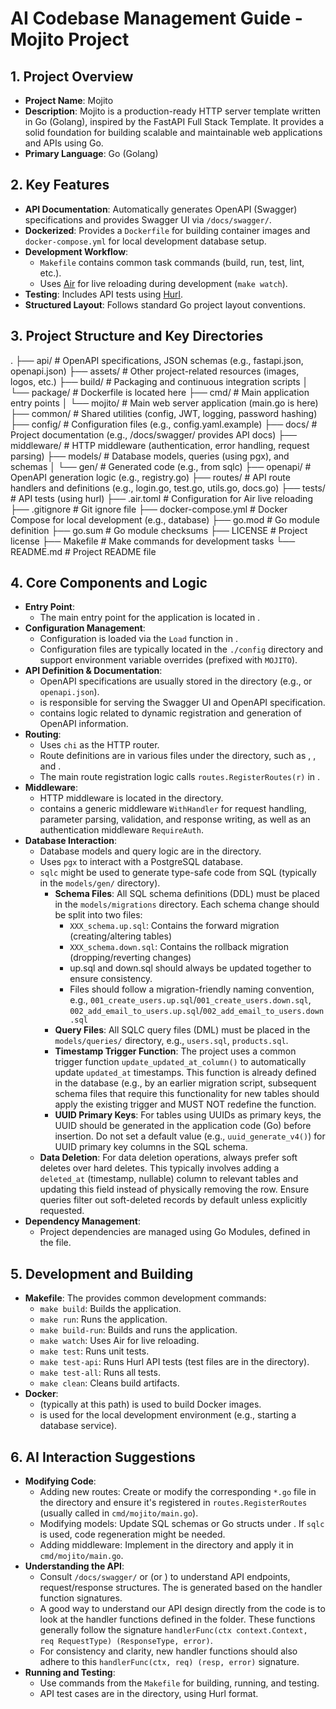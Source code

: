# AI Codebase Management Guide - Mojito Project

## 1. Project Overview

*   **Project Name**: Mojito
*   **Description**: Mojito is a production-ready HTTP server template written in Go (Golang), inspired by the FastAPI Full Stack Template. It provides a solid foundation for building scalable and maintainable web applications and APIs using Go.
*   **Primary Language**: Go (Golang)

## 2. Key Features

*   **API Documentation**: Automatically generates OpenAPI (Swagger) specifications and provides Swagger UI via `/docs/swagger/`.
*   **Dockerized**: Provides a `Dockerfile` for building container images and `docker-compose.yml` for local development database setup.
*   **Development Workflow**:
    *   `Makefile` contains common task commands (build, run, test, lint, etc.).
    *   Uses [Air](https://github.com/air-verse/air) for live reloading during development (`make watch`).
*   **Testing**: Includes API tests using [Hurl](https://github.com/Orange-OpenSource/hurl).
*   **Structured Layout**: Follows standard Go project layout conventions.

## 3. Project Structure and Key Directories

.
├── api/              # OpenAPI specifications, JSON schemas (e.g., fastapi.json, openapi.json)
├── assets/           # Other project-related resources (images, logos, etc.)
├── build/            # Packaging and continuous integration scripts
│   └── package/      # Dockerfile is located here
├── cmd/              # Main application entry points
│   └── mojito/       # Main web server application (main.go is here)
├── common/           # Shared utilities (config, JWT, logging, password hashing)
├── config/           # Configuration files (e.g., config.yaml.example)
├── docs/             # Project documentation (e.g., /docs/swagger/ provides API docs)
├── middleware/       # HTTP middleware (authentication, error handling, request parsing)
├── models/           # Database models, queries (using pgx), and schemas
│   └── gen/          # Generated code (e.g., from sqlc)
├── openapi/          # OpenAPI generation logic (e.g., registry.go)
├── routes/           # API route handlers and definitions (e.g., login.go, test.go, utils.go, docs.go)
├── tests/            # API tests (using hurl)
├── .air.toml         # Configuration for Air live reloading
├── .gitignore        # Git ignore file
├── docker-compose.yml # Docker Compose for local development (e.g., database)
├── go.mod            # Go module definition
├── go.sum            # Go module checksums
├── LICENSE           # Project license
├── Makefile          # Make commands for development tasks
└── README.md         # Project README file

## 4. Core Components and Logic

*   **Entry Point**:
    *   The main entry point for the application is located in <mcfile name="main.go" path="./cmd/mojito/main.go"></mcfile>.
*   **Configuration Management**:
    *   Configuration is loaded via the `Load` function in <mcfile name="config.go" path="./common/config.go"></mcfile>.
    *   Configuration files are typically located in the `./config` directory and support environment variable overrides (prefixed with `MOJITO`).
*   **API Definition & Documentation**:
    *   OpenAPI specifications are usually stored in the <mcfolder name="api" path="./api"></mcfolder> directory (e.g., <mcfile name="fastapi.json" path="./api/fastapi.json"></mcfile> or `openapi.json`).
    *   <mcfile name="docs.go" path="./routes/docs.go"></mcfile> is responsible for serving the Swagger UI and OpenAPI specification.
    *   <mcfile name="registry.go" path="./openapi/registry.go"></mcfile> contains logic related to dynamic registration and generation of OpenAPI information.
*   **Routing**:
    *   Uses `chi` as the HTTP router.
    *   Route definitions are in various files under the <mcfolder name="routes" path="./routes"></mcfolder> directory, such as <mcfile name="login.go" path="./routes/login.go"></mcfile>, <mcfile name="test.go" path="./routes/test.go"></mcfile>, and <mcfile name="utils.go" path="./routes/utils.go"></mcfile>.
    *   The main route registration logic calls `routes.RegisterRoutes(r)` in <mcfile name="main.go" path="./cmd/mojito/main.go"></mcfile>.
*   **Middleware**:
    *   HTTP middleware is located in the <mcfolder name="middleware" path="./middleware"></mcfolder> directory.
    *   <mcfile name="handler.go" path="./middleware/handler.go"></mcfile> contains a generic middleware `WithHandler` for request handling, parameter parsing, validation, and response writing, as well as an authentication middleware `RequireAuth`.
*   **Database Interaction**:
    *   Database models and query logic are in the <mcfolder name="models" path="./models"></mcfolder> directory.
    *   Uses `pgx` to interact with a PostgreSQL database.
    *   `sqlc` might be used to generate type-safe code from SQL (typically in the `models/gen/` directory).
        *   **Schema Files**: All SQL schema definitions (DDL) must be placed in the `models/migrations` directory. Each schema change should be split into two files:
            - `XXX_schema.up.sql`: Contains the forward migration (creating/altering tables)
            - `XXX_schema.down.sql`: Contains the rollback migration (dropping/reverting changes)
            - up.sql and down.sql should always be updated together to ensure consistency.
            - Files should follow a migration-friendly naming convention, e.g., `001_create_users.up.sql`/`001_create_users.down.sql`, `002_add_email_to_users.up.sql`/`002_add_email_to_users.down.sql`
        *   **Query Files**: All SQLC query files (DML) must be placed in the `models/queries/` directory, e.g., `users.sql`, `products.sql`.
        *   **Timestamp Trigger Function**: The project uses a common trigger function `update_updated_at_column()` to automatically update `updated_at` timestamps. This function is already defined in the database (e.g., by an earlier migration script, subsequent schema files that require this functionality for new tables should apply the existing trigger and MUST NOT redefine the function.
        *   **UUID Primary Keys**: For tables using UUIDs as primary keys, the UUID should be generated in the application code (Go) before insertion. Do not set a default value (e.g., `uuid_generate_v4()`) for UUID primary key columns in the SQL schema.
    *   **Data Deletion**: For data deletion operations, always prefer soft deletes over hard deletes. This typically involves adding a `deleted_at` (timestamp, nullable) column to relevant tables and updating this field instead of physically removing the row. Ensure queries filter out soft-deleted records by default unless explicitly requested.
*   **Dependency Management**:
    *   Project dependencies are managed using Go Modules, defined in the <mcfile name="go.mod" path="./go.mod"></mcfile> file.

## 5. Development and Building

*   **Makefile**: The <mcfile name="Makefile" path="./Makefile"></mcfile> provides common development commands:
    *   `make build`: Builds the application.
    *   `make run`: Runs the application.
    *   `make build-run`: Builds and runs the application.
    *   `make watch`: Uses Air for live reloading.
    *   `make test`: Runs unit tests.
    *   `make test-api`: Runs Hurl API tests (test files are in the <mcfolder name="tests" path="./tests"></mcfolder> directory).
    *   `make test-all`: Runs all tests.
    *   `make clean`: Cleans build artifacts.
*   **Docker**:
    *   <mcfile name="Dockerfile" path="./build/package/Dockerfile"></mcfile> (typically at this path) is used to build Docker images.
    *   <mcfile name="docker-compose.yml" path="./docker-compose.yml"></mcfile> is used for the local development environment (e.g., starting a database service).

## 6. AI Interaction Suggestions

*   **Modifying Code**:
    *   Adding new routes: Create or modify the corresponding `*.go` file in the <mcfolder name="routes" path="./routes"></mcfolder> directory and ensure it's registered in `routes.RegisterRoutes` (usually called in `cmd/mojito/main.go`).
    *   Modifying models: Update SQL schemas or Go structs under <mcfolder name="models" path="./models"></mcfolder>. If `sqlc` is used, code regeneration might be needed.
    *   Adding middleware: Implement in the <mcfolder name="middleware" path="./middleware"></mcfolder> directory and apply it in `cmd/mojito/main.go`.
*   **Understanding the API**:
    *   Consult `/docs/swagger/` or <mcfile name="api/openapi.json" path="./api/openapi.json"></mcfile> (or <mcfile name="api/fastapi.json" path="./api/fastapi.json"></mcfile>) to understand API endpoints, request/response structures. The <mcfile name="api/openapi.json" path="./api/openapi.json"></mcfile> is generated based on the handler function signatures.
    *   A good way to understand our API design directly from the code is to look at the handler functions defined in the <mcfolder name="routes" path="./routes/"></mcfolder> folder. These functions generally follow the signature `handlerFunc(ctx context.Context, req RequestType) (ResponseType, error)`.
    *   For consistency and clarity, new handler functions should also adhere to this `handlerFunc(ctx, req) (resp, error)` signature.
*   **Running and Testing**:
    *   Use commands from the `Makefile` for building, running, and testing.
    *   API test cases are in the <mcfolder name="tests" path="./tests"></mcfolder> directory, using Hurl format.

